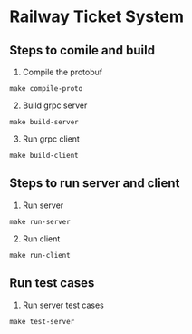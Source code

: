 # Railway Ticket System

## Steps to comile and build
1. Compile the protobuf
```shell
make compile-proto
```

2. Build grpc server
```shell
make build-server
```

3. Run grpc client
```shell
make build-client
```

## Steps to run server and client
1. Run server
```shell
make run-server
```
2. Run client
```shell
make run-client
```

## Run test cases
1. Run server test cases
```shell
make test-server
```